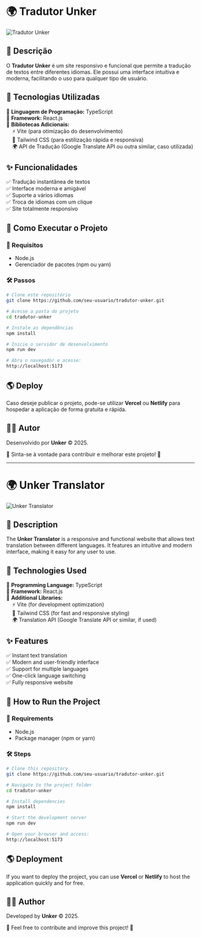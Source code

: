# 🌍 Tradutor Unker

![Tradutor Unker](https://your-image-url.com/banner.png)

## 📌 Descrição
O **Tradutor Unker** é um site responsivo e funcional que permite a tradução de textos entre diferentes idiomas. Ele possui uma interface intuitiva e moderna, facilitando o uso para qualquer tipo de usuário.

## 🚀 Tecnologias Utilizadas

🔹 **Linguagem de Programação:** TypeScript  
🔹 **Framework:** React.js  
🔹 **Bibliotecas Adicionais:**  
&nbsp;&nbsp;&nbsp;&nbsp;⚡ Vite (para otimização do desenvolvimento)  
&nbsp;&nbsp;&nbsp;&nbsp;🎨 Tailwind CSS (para estilização rápida e responsiva)  
&nbsp;&nbsp;&nbsp;&nbsp;🌍 API de Tradução (Google Translate API ou outra similar, caso utilizada)  

## ✨ Funcionalidades
✅ Tradução instantânea de textos  
✅ Interface moderna e amigável  
✅ Suporte a vários idiomas  
✅ Troca de idiomas com um clique  
✅ Site totalmente responsivo  

## 📌 Como Executar o Projeto

### 🎯 Requisitos
- Node.js
- Gerenciador de pacotes (npm ou yarn)

### 🛠️ Passos
```sh
# Clone este repositório
git clone https://github.com/seu-usuario/tradutor-unker.git

# Acesse a pasta do projeto
cd tradutor-unker

# Instale as dependências
npm install

# Inicie o servidor de desenvolvimento
npm run dev

# Abra o navegador e acesse:
http://localhost:5173
```

## 🌎 Deploy
Caso deseje publicar o projeto, pode-se utilizar **Vercel** ou **Netlify** para hospedar a aplicação de forma gratuita e rápida.

## 👨‍💻 Autor
Desenvolvido por **Unker** © 2025.  

📩 Sinta-se à vontade para contribuir e melhorar este projeto! 🚀  

---

# 🌍 Unker Translator

![Unker Translator](https://your-image-url.com/banner.png)

## 📌 Description
The **Unker Translator** is a responsive and functional website that allows text translation between different languages. It features an intuitive and modern interface, making it easy for any user to use.

## 🚀 Technologies Used

🔹 **Programming Language:** TypeScript  
🔹 **Framework:** React.js  
🔹 **Additional Libraries:**  
&nbsp;&nbsp;&nbsp;&nbsp;⚡ Vite (for development optimization)  
&nbsp;&nbsp;&nbsp;&nbsp;🎨 Tailwind CSS (for fast and responsive styling)  
&nbsp;&nbsp;&nbsp;&nbsp;🌍 Translation API (Google Translate API or similar, if used)  

## ✨ Features
✅ Instant text translation  
✅ Modern and user-friendly interface  
✅ Support for multiple languages  
✅ One-click language switching  
✅ Fully responsive website  

## 📌 How to Run the Project

### 🎯 Requirements
- Node.js
- Package manager (npm or yarn)

### 🛠️ Steps
```sh
# Clone this repository
git clone https://github.com/seu-usuario/tradutor-unker.git

# Navigate to the project folder
cd tradutor-unker

# Install dependencies
npm install

# Start the development server
npm run dev

# Open your browser and access:
http://localhost:5173
```

## 🌎 Deployment
If you want to deploy the project, you can use **Vercel** or **Netlify** to host the application quickly and for free.

## 👨‍💻 Author
Developed by **Unker** © 2025.  

📩 Feel free to contribute and improve this project! 🚀

